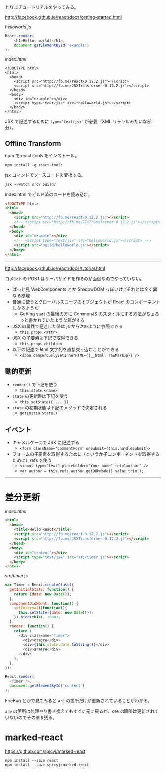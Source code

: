 
とりまチュートリアルをやってみる。

http://facebook.github.io/react/docs/getting-started.html

*helloworld.js*

```js
React.render(
    <h1>Hello, world!</h1>,
    document.getElementById('example')
);
```

*index.html*

```
<!DOCTYPE html>
<html>
  <head>
    <script src="http://fb.me/react-0.12.2.js"></script>
    <script src="http://fb.me/JSXTransformer-0.12.2.js"></script>
  </head>
  <body>
    <div id="example"></div>
    <script type="text/jsx" src="helloworld.js"></script>
  </body>
</html>
```

JSX で記述するために `type="text/jsx"` が必要（XML リテラルみたいな部分）。

## Offline Transform

npm で react-tools をインストール。

```
npm install -g react-tools
```

jsx コマンドでソースコードを変換する。

```
jsx --watch src/ build/
```

index.html でビルド済のコードを読み込む。

```html
<!DOCTYPE html>
<html>
  <head>
    <script src="http://fb.me/react-0.12.2.js"></script>
    <!-- <script src="http://fb.me/JSXTransformer-0.12.2.js"></script> -->
  </head>
  <body>
    <div id="example"></div>
    <!-- <script type="text/jsx" src="helloworld.js"></script> -->
    <script src="build/helloworld.js"></script>
  </body>
</html>
```

----

http://facebook.github.io/react/docs/tutorial.html

コメントの POST はサーバサイドを作るのが面倒なのでやっていない。

- ぱっと見 WebComponents とか ShadowDOM っぽいけどそれとは全く異なる原理
- 普通に使うとグローバルスコープのオブジェクトが React のコンポーネントになるようだ
    - Getting start の最後の方に CommonJS のスタイルにする方法がちょろっと書かれていたような気がする
- JSX の属性で記述した値は js から次のように参照できる
    - `this.props.<attr>`
- JSX の子要素は下記で取得できる
    - `this.props.children`
- 以下の記述で html 文字列を直接突っ込むことができる
    - `<span dangerouslySetInnerHTML={{__html: rawMarkup}} />`

## 動的更新

- `render()` で下記を使う
    - `this.state.<name>`
- `state` の更新時は下記を使う
    - `this.setState({ ... })`
- `state` の初期状態は下記のメソッドで決定される
    - `getInitialState()`

## イベント

- キャメルケースで JSX に記述する
    - `<form className="commentForm" onSubmit={this.handleSubmit}>`
- フォームの子要素を取得するために（というか子コンポーネントを取得するために）refs を使う
    - `<input type="text" placeholder="Your name" ref="author" />`
    - `var author = this.refs.author.getDOMNode().value.trim();`

----

# 差分更新

*index.html*

```html
<html>
  <head>
    <title>Hello React</title>
    <script src="http://fb.me/react-0.12.2.js"></script>
    <script src="http://fb.me/JSXTransformer-0.12.2.js"></script>
  </head>
  <body>
    <div id="content"></div>
    <script type="text/jsx" src="src/timer.js"></script>
  </body>
</html>
```

*src/timer.js*

```js
var Timer = React.createClass({
  getInitialState: function() {
    return {date: new Date()};
  },
  componentDidMount: function() {
    setInterval((function(){
      this.setState({date: new Date()});
    }).bind(this), 1000);
  },
  render: function() {
    return (
      <div className="Timer">
        <div>oreore</div>
        <div>{this.state.date.toString()}</div>
        <div>areare</div>
      </div>
    );
  },
});

React.render(
  <Timer />,
  document.getElementById('content')
);
```

FireBug とかで見てみると `are` の箇所だけが更新されていることがわかる。

`are` の箇所は無理やり書き換えてもすぐに元に戻るが、ore の箇所は更新されていないのでそのまま残る。

# marked-react

https://github.com/spicyj/marked-react

```
npm install --save react
npm install --save spicyj/marked-react
```
